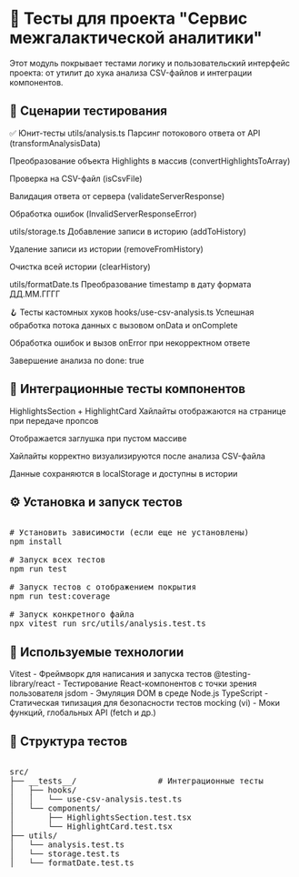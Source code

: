 # 🧪 Тесты для проекта "Сервис межгалактической аналитики"
Этот модуль покрывает тестами логику и пользовательский интерфейс проекта: от утилит до хука анализа CSV-файлов и интеграции компонентов.

## 📄 Сценарии тестирования
✅ Юнит-тесты
utils/analysis.ts
Парсинг потокового ответа от API (transformAnalysisData)

Преобразование объекта Highlights в массив (convertHighlightsToArray)

Проверка на CSV-файл (isCsvFile)

Валидация ответа от сервера (validateServerResponse)

Обработка ошибок (InvalidServerResponseError)

utils/storage.ts
Добавление записи в историю (addToHistory)

Удаление записи из истории (removeFromHistory)

Очистка всей истории (clearHistory)

utils/formatDate.ts
Преобразование timestamp в дату формата ДД.ММ.ГГГГ

🪝 Тесты кастомных хуков
hooks/use-csv-analysis.ts
Успешная обработка потока данных с вызовом onData и onComplete

Обработка ошибок и вызов onError при некорректном ответе

Завершение анализа по done: true

## 🧩 Интеграционные тесты компонентов
HighlightsSection + HighlightCard
Хайлайты отображаются на странице при передаче пропсов

Отображается заглушка при пустом массиве

Хайлайты корректно визуализируются после анализа CSV-файла

Данные сохраняются в localStorage и доступны в истории

## ⚙️ Установка и запуск тестов
<pre lang="bash"> 
# Установить зависимости (если еще не установлены)
npm install

# Запуск всех тестов
npm run test

# Запуск тестов с отображением покрытия
npm run test:coverage

# Запуск конкретного файла
npx vitest run src/utils/analysis.test.ts
</pre>
## 🧰 Используемые технологии
Vitest - Фреймворк для написания и запуска тестов
@testing-library/react - Тестирование React-компонентов с точки зрения пользователя
jsdom -	Эмуляция DOM в среде Node.js
TypeScript - Статическая типизация для безопасности тестов
mocking (vi) - Моки функций, глобальных API (fetch и др.)

## 📁 Структура тестов
<pre lang="bash"> 
src/
├── __tests__/                 # Интеграционные тесты
│   ├── hooks/
│   │   └── use-csv-analysis.test.ts
│   └── components/
│       ├── HighlightsSection.test.tsx
│       └── HighlightCard.test.tsx
├── utils/
│   └── analysis.test.ts
│   └── storage.test.ts
│   └── formatDate.test.ts
</pre>
